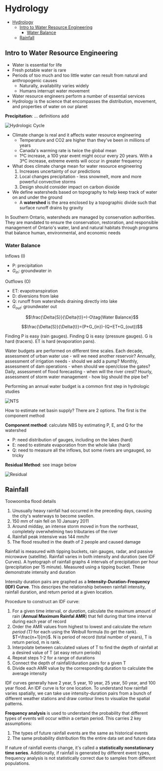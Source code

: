 # Hydrology

- [Hydrology](#hydrology)
  - [Intro to Water Resource Engineering](#intro-to-water-resource-engineering)
    - [Water Balance](#water-balance)
  - [Rainfall](#rainfall)

## Intro to Water Resource Engineering

- Water is essential for life
- Fresh potable water is rare
- Periods of too much and too little water can result from natural and anthropogenic causes
  - Naturally, availability varies widely
  - Humans interrupt water movement
- Water resource engineers perform a number of essential services
- Hydrology is the science that encompasses the distribution, movement, and properties of water on our planet

**Precipitation**: ... definitions add

![Hydrologic Cycle](https://i.imgur.com/WdAStTr.png?1)

- Climate change is real and it affects water resource engineering
  - Temperature and CO2 are higher than they've been in millions of years
  - Canada's warming rate is twice the global mean
  - 1ºC increase, a 100 year event might occur every 20 years. With a 3ºC increase, extreme events will occur in greater frequency
- What does climate change mean for water resource engineering
  1. Increases uncertainty of our predictions
  2. Local changes precipitation - less snowmelt, more and more powerful convective storms
  3. Design should consider impact on carbon dioxide
- We define watersheds based on topography to help keep track of water on and under the ground
  - A **watershed** is the area enclosed by a topographic divide such that surface runoff drains by gravity

In Southern Ontario, watersheds are managed by conservation authorities. They are mandated to ensure the conservation, restoration, and responsible management of Ontario's water, land and natural habitats through programs that balance human, environmental, and economic needs

### Water Balance

Inflows (I)

- P: precipitation
- $G_{in}$: groundwater in

Outflows (O)

- ET: evapotranspiration
- D: diversions from lake
- Q: runoff from watersheds draining directly into lake
- $G_{out}$: groundwater out

$$\frac{\Delta{S}}{\Delta{t}}=I-O\tag{Water Balance}$$

$$\frac{\Delta{S}}{\Delta{t}}=(P+G_{in})-(Q+ET+G_{out})$$

Finding P is easy (rain gauges). Finding Q is easy (pressure gauges). G is hard (tracers). ET is hard (evaporation pans).

Water budgets are performed on different time scales. Each decade, assessment of urban water use - will we need another reservoir? Annually, assessment of irrigation needs - should we add a pump? Monthly, assessment of dam operations - when should we open/close the gates? Daily, assessment of flood forecasting - when will the river crest? Hourly, assessment of storm water management - how big should the pipe be?

Performing an annual water budget is a common first step in hydrologic studies

![NTS](https://i.imgur.com/5Sb60dA.png?1)

How to estimate net basin supply? There are 2 options. The first is the component method

**Component method**: calculate NBS by estimating P, E, and Q for the watershed

- P: need distribution of gauges, including on the lakes (hard)
- E: need to estimate evaporation from the whole lake (hard)
- Q: need to measure all the inflows, but some rivers are ungauged, so tricky

**Residual Method**: see image below

![Residual](https://i.imgur.com/CyxtOVV.png?1)

## Rainfall

Toowoomba flood details

1. Unusually heavy rainfall had occurred in the preceding days, causing the city's waterways to become swollen.
2. 150 mm of rain fell on 10 January 2011
3. Around midday, an intense storm moved in from the northeast, completely overwhelming two tributaries of the river
4. Rainfall peak intensive was 144 mm/hr
5. The flood resulted in the death of 2 people and caused damage

Rainfall is measured with tipping buckets, rain gauges, radar, and passive microwave (satellite). Rainfall varies in both intensity and duration (see IDF Curves). A hyetograph of rainfall graphs 4 intervals of precipitation per hour (precipitation per 15 minute). Measured using a tipping bucket. These demonstrate intensity and duration

Intensity duration pairs are graphed as a **Intensity-Duration-Frequency (IDF) Curve**. This descripes the relationship between rainfall intensity, rainfall duration, and return period at a given location.

Procedure to construct an IDF curve:

1. For a given time interval, or *duration*, calculate the maximum amount of rain (**Annual Maximum Rainfal AMR**) that fell during that time interval during each year of record
2. Order the AMR values from highest to lowest and calculate the *return period (T)* for each using the Weibull formula (to get the rank). $T=\frac{n+1}{m}$. N is period of record (total number of years), T is return period, m is rank.
3. Interpolate between calculated values of T to find the depth of rainfall at a desired value of T (at easy return periods)
4. Repeat steps 1-2 for a range of durations
5. Connect the depth of rainfall/duration pairs for a given T
6. Divide each AMR value by the corresponding duration to calculate the average intensity

IDF curves generally have 2 year, 5 year, 10 year, 25 year, 50 year, and 100 year flood. An IDF curve is for one location. To understand how rainfall varies spatially, we can take use intensity-duration pairs from a bunch of different weather stations and draw contour lines to visualize the spatial patterns.

**Frequency analysis** is used to understand the probability that different types of events will occur within a certain period. This carries 2 key assumptions:

1. The types of future rainfall events are the same as historical events
2. The same probability distribution fits the entire data set and future data

If nature of rainfall events change, it's called a **statistically nonstationary time series**. Additionally, if rainfall is generated by different event types, frequency analysis is not statistically correct due to samples from different populations.
